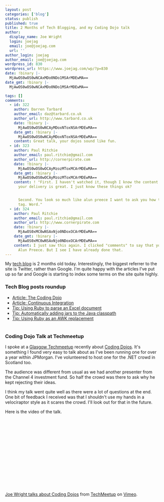 ```yaml
---
layout: post
categories: ['blog']
status: publish
published: true
title: 2 Months of Tech Blogging, and my Coding Dojo talk
author:
  display_name: Joe Wright
  login: joejag
  email: joe@joejag.com
  url: ''
author_login: joejag
author_email: joe@joejag.com
wordpress_id: 830
wordpress_url: https://www.joejag.com/wp/?p=830
date: !binary |-
  MjAwOS0wOS0wNCAxMDo0NDo1MSArMDEwMA==
date_gmt: !binary |-
  MjAwOS0wOS0wNCAxMDo0NDo1MSArMDEwMA==

tags: []
comments:
  - id: 322
    author: Darren Tarbard
    author_email: daz@tarbard.co.uk
    author_url: http://www.tarbard.co.uk
    date: !binary |-
      MjAwOS0wOS0wNCAyMDoxNToxNSArMDEwMA==
    date_gmt: !binary |-
      MjAwOS0wOS0wNCAyMDoxNToxNSArMDEwMA==
    content: Great talk, your dojos sound like fun.
  - id: 323
    author: Paul Ritchie
    author_email: paul.ritchie@gmail.com
    author_url: http://cornerpirate.com
    date: !binary |-
      MjAwOS0wOS0wOCAyMzozMToxMCArMDEwMA==
    date_gmt: !binary |-
      MjAwOS0wOS0wOCAyMzozMToxMCArMDEwMA==
    content: ! "First. I haven't watched it, though I know the content is perfect and
      your delivery is great. I just know these things ok?


      Second. You look so much like alun preece I want to ask you how to make a form
      tag. Word."
  - id: 324
    author: Paul Ritchie
    author_email: paul.ritchie@gmail.com
    author_url: http://www.cornerpirate.com
    date: !binary |-
      MjAwOS0xMC0wNSAxNjo0NDoxOCArMDEwMA==
    date_gmt: !binary |-
      MjAwOS0xMC0wNSAxNjo0NDoxOCArMDEwMA==
    content: I just saw this again. I clicked "comments" to say that you looked like
      Alun Preece. But I see I have already done that.
---
```


<p>My <a href="http://code.joejag.com">tech blog</a> is 2 months old today.  Interestingly, the biggest referrer to the site is Twitter, rather than Google.  I'm quite happy with the articles I've put up so far and Google is starting to index some terms on the site quite highly.</p>
<h3>Tech Blog posts roundup</h3></p>
<ul>
<li><a href="http://code.joejag.com/2009/the-coding-dojo/">Article: The Coding Dojo</a></li>
<li><a href="http://code.joejag.com/2009/continuous-integration/">Article: Continuous Integration</a></li>
<li><a href="http://code.joejag.com/2009/using-ruby-to-parse-an-excel-document/">Tip: Using Ruby to parse an Excel document</a></li>
<li><a href="http://code.joejag.com/2009/automatically-adding-jars-to-the-java-classpath/">Tip: Automatically adding jars to the Java classpath</a></li>
<li><a href="http://code.joejag.com/2009/using-ruby-as-an-awk-replacement/">Tip: Using Ruby as an AWK replacement</a></li><br />
</ul></p>
<h3>Coding Dojo Talk at Techmeetup</h3></p>
<p>I spoke at a <a href="http://techmeetup.co.uk/blog/2009/08/coding-dojos-meets-public-service/">Glasgow Techmeetup</a> recently about <a href="http://code.joejag.com/2009/the-coding-dojo/">Coding Dojos</a>.  It's something I found very easy to talk about as I've been running one for over a year within JPMorgan.  I've volunteered to host one for the .NET crowd in Scotland too.</p>
<p>The audience was different from usual as we had another presenter from the Channel 4 investment fund.  So half the crowd was there to ask why he kept rejecting their ideas.  </p>
<p>I think my talk went quite well as there were a lot of questions at the end.  One bit of feedback I received was that I shouldn't use my hands in a velociraptor style as it scares the crowd.  I'll look out for that in the future.</p>
<p>Here is the video of the talk.</p>
<p><object width="400" height="225"><param name="allowfullscreen" value="true" /><param name="allowscriptaccess" value="always" /><param name="movie" value="http://vimeo.com/moogaloop.swf?clip_id=5873014&amp;server=vimeo.com&amp;show_title=1&amp;show_byline=1&amp;show_portrait=0&amp;color=&amp;fullscreen=1" /><embed src="http://vimeo.com/moogaloop.swf?clip_id=5873014&amp;server=vimeo.com&amp;show_title=1&amp;show_byline=1&amp;show_portrait=0&amp;color=&amp;fullscreen=1" type="application/x-shockwave-flash" allowfullscreen="true" allowscriptaccess="always" width="400" height="225"></embed></object>
<p><a href="http://vimeo.com/5873014">Joe Wright talks about Coding Dojos</a> from <a href="http://vimeo.com/techmeetup">TechMeetup</a> on <a href="http://vimeo.com">Vimeo</a>.</p></p>
